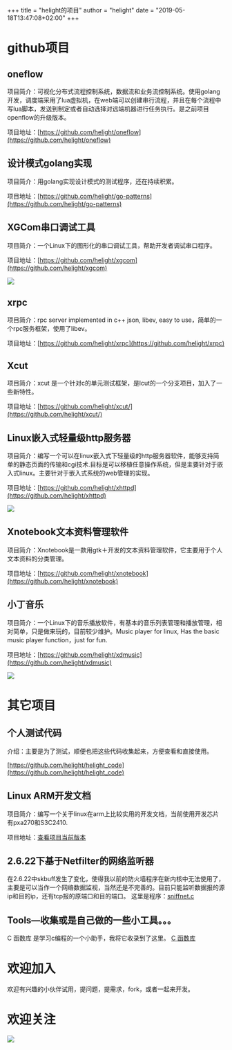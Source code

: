+++
title = "helight的项目"
author = "helight"
date = "2019-05-18T13:47:08+02:00"
+++

# github项目
## oneflow
项目简介：可视化分布式流程控制系统，数据流和业务流控制系统。使用golang开发，调度端采用了lua虚拟机，在web端可以创建串行流程，并且在每个流程中写lua脚本，发送到制定或者自动选择对远端机器进行任务执行。是之前项目openflow的升级版本。

项目地址：[https://github.com/helight/oneflow](https://github.com/helight/oneflow)

## 设计模式golang实现
项目简介：用golang实现设计模式的测试程序，还在持续积累。

项目地址：[https://github.com/helight/go-patterns](https://github.com/helight/go-patterns)

## XGCom串口调试工具
项目简介：一个Linux下的图形化的串口调试工具，帮助开发者调试串口程序。

项目地址：[https://github.com/helight/xgcom](https://github.com/helight/xgcom)

![](/blog/2019/201901imgs/xgcom.png)

## xrpc
项目简介：rpc server  implemented in c++ json, libev, easy to use，简单的一个rpc服务框架，使用了libev。

项目地址：[https://github.com/helight/xrpc](https://github.com/helight/xrpc)

## Xcut
项目简介：xcut 是一个针对c的单元测试框架，是lcut的一个分支项目，加入了一些新特性。

项目地址：[https://github.com/helight/xcut/](https://github.com/helight/xcut/)

## Linux嵌入式轻量级http服务器
项目简介：编写一个可以在linux嵌入式下轻量级的http服务器软件，能够支持简单的静态页面的传输和cgi技术.目标是可以移植任意操作系统，但是主要针对于嵌入式linux。主要针对于嵌入式系统的web管理的实现。

项目地址：[https://github.com/helight/xhttpd](https://github.com/helight/xhttpd)

![](/blog/2019/201901imgs/xhttpd.png)

## Xnotebook文本资料管理软件
项目简介：Xnotebook是一款用gtk＋开发的文本资料管理软件，它主要用于个人文本资料的分类管理。

项目地址：[https://github.com/helight/xnotebook](https://github.com/helight/xnotebook)

## 小丁音乐
项目简介：一个Linux下的音乐播放软件，有基本的音乐列表管理和播放管理，相对简单，只是做来玩的，目前较少维护。Music player for linux, Has the basic music player function，just for fun.

项目地址：[https://github.com/helight/xdmusic](https://github.com/helight/xdmusic)

![](/blog/2019/201901imgs/xdmusic.png)

# 其它项目
## 个人测试代码
介绍：主要是为了测试，顺便也把这些代码收集起来，方便查看和直接使用。

[https://github.com/helight/helight_code](https://github.com/helight/helight_code)

## Linux ARM开发文档
项目简介：编写一个关于linux在arm上比较实用的开发文档，当前使用开发芯片有pxa270和S3C2410.

项目地址：[查看项目当前版本](/coding/arm-linux-compile.pdf)

## 2.6.22下基于Netfilter的网络监听器
在2.6.22中skbuff发生了变化，使得我以前的防火墙程序在新内核中无法使用了，主要是可以当作一个网络数据监视，当然还是不完善的。目前只能监听数据报的源ip和目的ip，还有tcp报的原端口和目的端口。 这里是程序：[sniffnet.c](/coding/sniffnet.c)

## Tools—收集或是自己做的一些小工具。。。
C 函数库
是学习c编程的一个小助手，我将它收录到了这里。
[C 函数库](/tools/clib/clib.html)

# 欢迎加入
欢迎有兴趣的小伙伴试用，提问题，提需求，fork，或者一起来开发。

# 欢迎关注
![](/blog/2019/201901imgs/qrcode_helight.jpg)